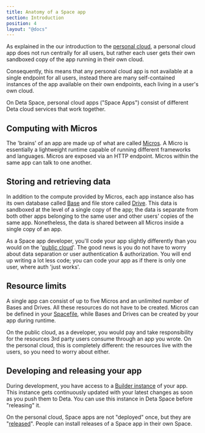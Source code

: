 ```yaml
---
title: Anatomy of a Space app
section: Introduction
position: 4
layout: "@docs"
---
```


As explained in the our introduction to the [personal cloud](/docs/en/introduction/personal-cloud), a personal cloud app does not run centrally for all users, but rather each user gets their own sandboxed copy of the app running in their own cloud. 

Consequently, this means that any personal cloud app is not available at a single endpoint for all users, instead there are many self-contained instances of the app available on their own endpoints, each living in a user's own cloud.

On Deta Space, personal cloud apps ("Space Apps") consist of different Deta cloud services that work together. 

## Computing with Micros

The 'brains' of an app are made up of what are called [Micros](/docs/en/basics/micros#whats-a-micro). A Micro is essentially a lightweight runtime capable of running different frameworks and languages. Micros are exposed via an HTTP endpoint. Micros within the same app can talk to one another.

## Storing and retrieving data

In addition to the compute provided by Micros, each app instance also has its own database called [Base](/docs/en/basics/data#base) and file store called [Drive](/docs/en/basics/drive#base). This data is sandboxed at the level of a single copy of the app; the data is separate from both other apps belonging to the same user and other users' copies of the same app. Nonetheless, the data is shared between all Micros inside a single copy of an app. 

As a Space app developer, you'll code your app slightly differently than you would on the '[public cloud](/docs/en/introduction/personal-cloud#the-public-cloud)'. The good news is you do not have to worry about data separation or user authentication & authorization. You will end up writing a lot less code; you can code your app as if there is only one user, where auth 'just works'.

## Resource limits

A single app can consist of up to five Micros and an unlimited number of Bases and Drives. All these resources do not have to be created. Micros can be defined in your [Spacefile](/docs/en/reference/spacefile), while Bases and Drives can be created by your app during runtime.

On the public cloud, as a developer, you would pay and take responsibility for the resources 3rd party users consume through an app you wrote. On the personal cloud, this is completely different: the resources live with the users, so you need to worry about either.

## Developing and releasing your app

During development, you have access to a [Builder instance](/docs/en/basics/revisions#testing-changes) of your app. This instance gets continuously updated with your latest changes as soon as you push them to Deta. You can use this instance in Deta Space before "releasing" it.

On the personal cloud, Space apps are not "deployed" once, but they are "[released](/docs/en/basics/releases)". People can install releases of a Space app in their own Space.
